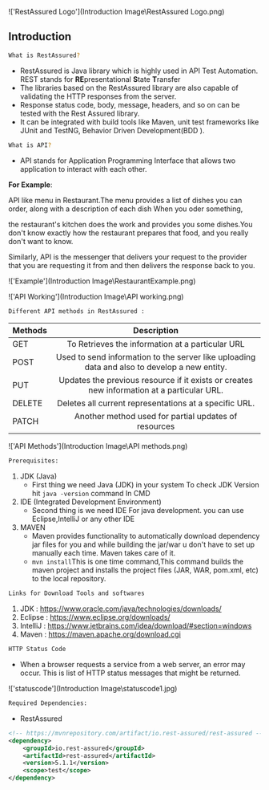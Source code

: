 !['RestAssured Logo'](Introduction Image\RestAssured Logo.png)

## Introduction


```sh
What is RestAssured?
```
* RestAssured is Java library which is highly used in API Test Automation. REST stands for **RE**presentational **S**tate **T**ransfer
* The libraries based on the RestAssured library are also capable of validating the HTTP responses from the server.
* Response status code, body, message, headers, and so on can be tested with the Rest Assured library.
* It can be integrated with build tools like Maven, unit test frameworks like JUnit and TestNG, Behavior Driven Development(BDD ).
```sh
What is API?
```
* API stands for Application Programming Interface that allows two application to interact with each other.

**For Example**: 

API like menu in Restaurant.The menu provides a list of dishes you can order, along with a description of each dish When you oder something,

the restaurant's kitchen does the work and provides you some dishes.You don't know exactly how the restaurant prepares that food, and you really don't want to know.

Similarly, API is the messenger that delivers your request to the provider that you are requesting it from and then delivers the response back to you.

!['Example'](Introduction Image\RestaurantExample.png)

!['API Working'](Introduction Image\API working.png)
```sh
Different API methods in RestAssured :
```


| Methods |                                          Description                                          | 
|---------|:---------------------------------------------------------------------------------------------:|
  | GET   |                       To Retrieves the information at a particular URL                        |
| POST    | 	Used to send information to the server like uploading data and also to develop a new entity. |
| PUT     |  Updates the previous resource if it exists or creates new information at a particular URL.   |
 |DELETE  |                    Deletes all current representations at a specific URL.                     |
 | PATCH  |                            Another method  used for partial updates of resources                             |


!['API Methods'](Introduction Image\API methods.png)
```sh
Prerequisites:
```

1. JDK (Java)
    + First thing we need Java (JDK) in your system To check JDK Version hit `java -version` command In CMD
2. IDE (Integrated Development Environment)
    + Second thing is we need IDE For java development. you can use Eclipse,IntelliJ or any other IDE
3. MAVEN
    + Maven provides functionality to automatically download dependency jar files for you and while building the jar/war u don't have to set up manually each time. Maven takes care of it.
    + `mvn install`This is one time command,This command builds the maven project and installs the project files (JAR, WAR, pom.xml, etc) to the local repository.

```sh
Links for Download Tools and softwares
```
1. JDK      :  <https://www.oracle.com/java/technologies/downloads/>
2. Eclipse  : <https://www.eclipse.org/downloads/>
3. IntelliJ : <https://www.jetbrains.com/idea/download/#section=windows>
4. Maven    :  <https://maven.apache.org/download.cgi>

```sh
HTTP Status Code 
```
* When a browser requests a service from a web server, an error may occur. This is list of HTTP status messages that might be returned.

!['statuscode'](Introduction Image\statuscode1.jpg)

```sh
Required Dependencies:
```
* RestAssured
```xml
<!-- https://mvnrepository.com/artifact/io.rest-assured/rest-assured -->
<dependency>
    <groupId>io.rest-assured</groupId>
    <artifactId>rest-assured</artifactId>
    <version>5.1.1</version>
    <scope>test</scope>
</dependency>
```

